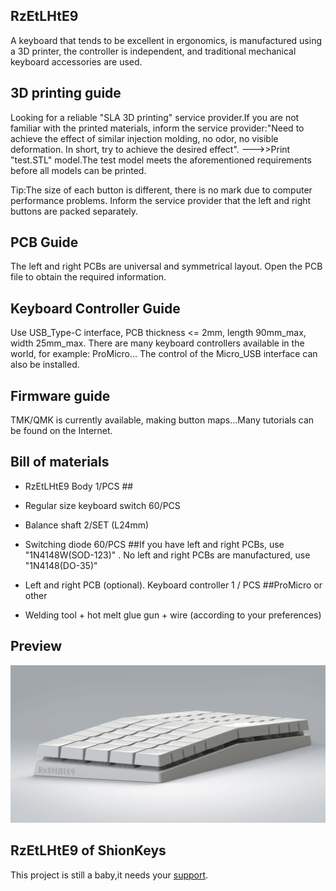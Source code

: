 ## RzEtLHtE9

A keyboard that tends to be excellent in ergonomics, is manufactured using a 3D printer, the controller is independent, and traditional mechanical keyboard accessories are used.

## 3D printing guide

Looking for a reliable "SLA 3D printing" service provider.If you are not familiar with the printed materials, inform the service provider:"Need to achieve the effect of similar injection molding, no odor, no visible deformation. In short, try to achieve the desired effect". --->>Print "test.STL" model.The test model meets the aforementioned requirements before all models can be printed.

Tip:The size of each button is different, there is no mark due to computer performance problems. Inform the service provider that the left and right buttons are packed separately.

## PCB Guide

The left and right PCBs are universal and symmetrical layout. Open the PCB file to obtain the required information.

## Keyboard Controller Guide

Use USB_Type-C interface, PCB thickness <= 2mm, length 90mm_max, width 25mm_max. There are many keyboard controllers available in the world, for example: ProMicro...
The control of the Micro_USB interface can also be installed.

## Firmware guide
TMK/QMK is currently available, making button maps...Many tutorials can be found on the Internet.

## Bill of materials
- RzEtLHtE9 Body 1/PCS ##

- Regular size keyboard switch 60/PCS

- Balance shaft 2/SET (L24mm)

- Switching diode 60/PCS ##If you have left and right PCBs, use "1N4148W(SOD-123)" . No left and right PCBs are manufactured, use "1N4148(DO-35)"

- Left and right PCB (optional). Keyboard controller 1 / PCS ##ProMicro or other

- Welding tool + hot melt glue gun + wire (according to your preferences)

## Preview
![](media/RzEtLHtE9_dfg.jpg)


## RzEtLHtE9 of ShionKeys


This project is still a baby,it needs your [support](https://ipfs.io/ipfs/QmWTQaGFr31ewhrwZc4TnvorQembkwZ3v7UQoE8yHPgh5z/investor/).
